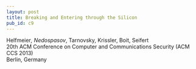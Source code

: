 ```yaml
---
layout: post
title: Breaking and Entering through the Silicon
pub_id: c9
---
```


Helfmeier<sup>*</sup>, Nedospasov<sup>*</sup>, Tarnovsky, Krissler, Boit, Seifert  
20th ACM Conference on Computer and Communications Security (ACM CCS 2013)  
Berlin, Germany
